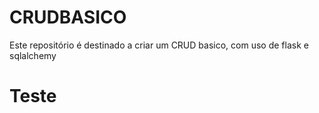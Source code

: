 # CRUDBASICO
Este repositório é destinado a criar um CRUD basico, com uso de flask e sqlalchemy
<h1>Teste</h1>
